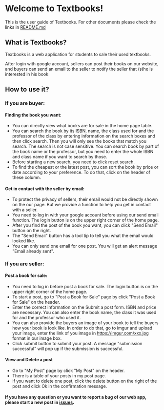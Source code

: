 # Welcome to Textbooks!

This is the user guide of Textbooks. For other documents please check the links in [README.md](./README.md)

## What is Textbooks?

Textbooks is a web application for students to sale their used textbooks.

After login with google account, sellers can post their books on our website, and buyers can send an email to the seller to notify the seller that (s)he is interested in his book

## How to use it?

### If you are buyer:

#### Finding the book you want:

- You can directly view what books are for sale in the home page table.
- You can search the book by its ISBN, name, the class used for and the professor of the class by entering information on the search boxes and then click search.
  Then you will only see the books that match you search. The search is not case sensitive. You can search book by part of the book name or the professor, but you need to enter the whole ISBN and class name if you want to search by those.
- Before starting a new search, you need to click reset search.
- To find the cheapest or the latest post, you can sort the book by price or date according to your preference. To do that, click on the header of these column.

#### Get in contact with the seller by email:

- To protect the privacy of sellers, their email would not be directly shown on the our page. But we provide a function to help you get in contact with a seller.
- You need to log in with your google account before using our send email function. The login button is on the upper right corner of the home page.
- After you find the post of the book you want, you can click "Send Email" button on the right.
- The "Send Email" button has a tool tip to tell you what the email would looked like.
- You can only send one email for one post. You will get an alert message "Email already sent".

### If you are seller:

#### Post a book for sale:

- You need to log in before post a book for sale. The login button is on the upper right corner of the home page.
- To start a post, go to "Post a Book for Sale" page by click "Post a Book for Sale" on the header.
- Enter the correct information on the Submit a post form. ISBN and price are necessary. You can also enter the book name, the class it was used for and the professor who used it.
- You can also provide the buyers an image of your book to tell the buyers how your book is look like. In order to do that, go to imgur and upload your image, enter the link of you image in https://imgur.com/xxx.jpg format in our image box.
- Click submit button to submit your post. A message "submission successful" will pop up if the submission is successful.

#### View and Delete a post

- Go to "My Post" page by click "My Post" on the header.
- There is a table of your posts in my post page.
- If you want to delete one post, click the delete button on the right of the post and click Ok in the confirmation message.

#### If you have any question or you want to report a bug of our web app, please start a new post in [issues](https://github.com/ucsb-cs48-s20/project-s3-t4-textbooks/issues).
